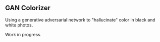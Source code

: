 ## GAN Colorizer

Using a generative adversarial network to "hallucinate" color in black and white photos.

Work in progress.
